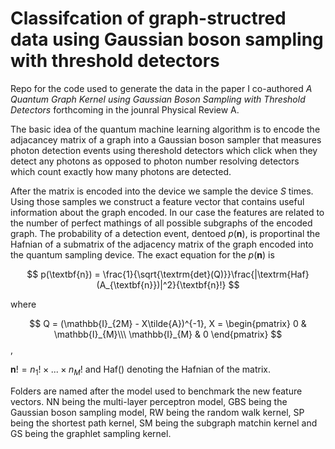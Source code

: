# Classifcation of graph-structred data using Gaussian boson sampling with threshold detectors
Repo for the code used to generate the data in the paper I co-authored *A Quantum Graph Kernel using Gaussian Boson Sampling with Threshold Detectors* forthcoming in the 
jounral Physical Review A.

The basic idea of the quantum machine learning algorithm is to encode the adjacancey matrix of a graph into a Gaussian boson sampler that measures photon detection events 
using thereshold detectors which click when they detect any photons as opposed to photon number resolving detectors which count exactly how many photons are detected.

After the matrix is encoded into the device we sample the device *S* times. Using those samples we construct a feature vector that contains useful information about the graph encoded.
In our case the features are related to the number of perfect mathings of all possible subgraphs of the encoded graph. 
The probability of a detection event, dentoed $p(\textbf{n})$, is proportinal the Hafnian of a submatrix of the 
adjacency matrix of the graph encoded into the quantum sampling device. The exact equation for the $p(\textbf{n})$ is

$$ p(\textbf{n}) = \frac{1}{\sqrt{\textrm{det}(Q)}}\frac{|\textrm{Haf}(A_{\textbf{n}})|^2}{\textbf{n}!} $$

where

$$ Q = (\mathbb{I}_{2M} - X\tilde{A})^{-1}, X =  \begin{pmatrix} 0 & \mathbb{I}_{M}\\\ \mathbb{I}_{M} & 0 \end{pmatrix} $$,
   
$\textbf{n}! = n_1!\times...\times n_M!$ and Haf() denoting the Hafnian of the matrix.

Folders are named after the model used to benchmark the new feature vectors. NN being the multi-layer perceptron model, GBS being the Gaussian boson sampling model, RW being the random walk kernel, SP being the shortest path kernel, SM being the subgraph matchin kernel and GS being the graphlet sampling kernel.